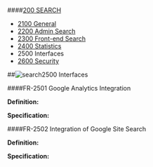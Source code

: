 ####[200 SEARCH](https://github.com/massiveart/sulu-docs/tree/master/system-requirements/200-search "200 SEARCH")

* [2100 General](https://github.com/massiveart/sulu-docs/tree/master/system-requirements/200-search/2100_general.md "2100 General")
* [2200 Admin Search](https://github.com/massiveart/sulu-docs/tree/master/system-requirements/200-search/2200_admin.md "2200 Admin Search")
* [2300 Front-end Search](https://github.com/massiveart/sulu-docs/tree/master/system-requirements/200-search/2300_frontend.md "2300 Front-end Search")
* [2400 Statistics](https://github.com/massiveart/sulu-docs/tree/master/system-requirements/200-search/2400_statistics.md "2400 Statistics")
* 2500 Interfaces
* [2600 Security](https://github.com/massiveart/sulu-docs/tree/master/system-requirements/200-search/2600_security.md "2600 Security")


##![search](https://raw.github.com/massiveart/sulu-docs/master/system-requirements/images/search.png)2500 Interfaces

####FR-2501 Google Analytics Integration

**Definition:**

**Specification:**

####FR-2502 Integration of Google Site Search

**Definition:**

**Specification:**